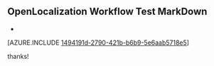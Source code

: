 ## OpenLocalization Workflow Test MarkDown
* 

[AZURE.INCLUDE [1494191d-2790-421b-b6b9-5e6aab5718e5](calleeMd1.md)]

 
thanks!